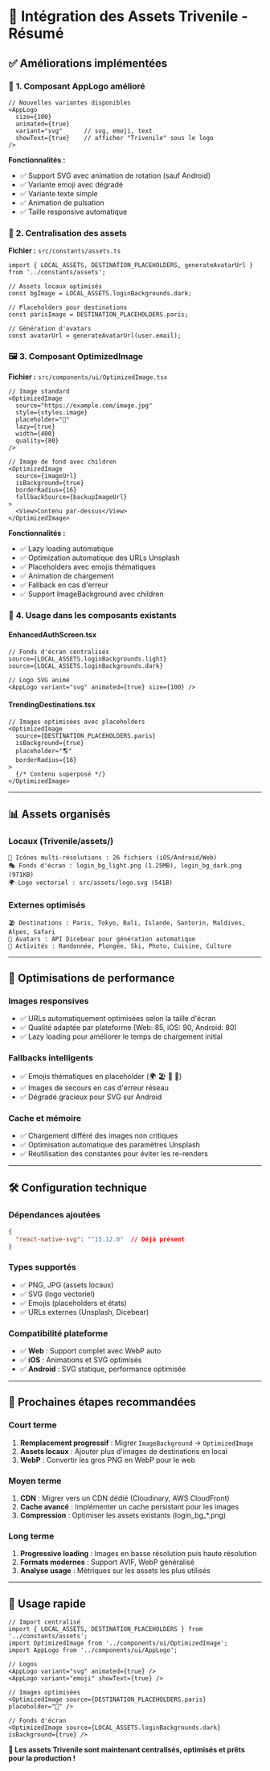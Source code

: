 # 🎨 Intégration des Assets Trivenile - Résumé

## ✅ **Améliorations implémentées**

### 🔧 **1. Composant AppLogo amélioré**
```tsx
// Nouvelles variantes disponibles
<AppLogo 
  size={100} 
  animated={true} 
  variant="svg"      // svg, emoji, text
  showText={true}    // afficher "Trivenile" sous le logo
/>
```

**Fonctionnalités :**
- ✅ Support SVG avec animation de rotation (sauf Android)
- ✅ Variante emoji avec dégradé 
- ✅ Variante texte simple
- ✅ Animation de pulsation
- ✅ Taille responsive automatique

### 📁 **2. Centralisation des assets**
**Fichier :** `src/constants/assets.ts`

```tsx
import { LOCAL_ASSETS, DESTINATION_PLACEHOLDERS, generateAvatarUrl } from '../constants/assets';

// Assets locaux optimisés
const bgImage = LOCAL_ASSETS.loginBackgrounds.dark;

// Placeholders pour destinations  
const parisImage = DESTINATION_PLACEHOLDERS.paris;

// Génération d'avatars
const avatarUrl = generateAvatarUrl(user.email);
```

### 🖼️ **3. Composant OptimizedImage**
**Fichier :** `src/components/ui/OptimizedImage.tsx`

```tsx
// Image standard
<OptimizedImage 
  source="https://example.com/image.jpg"
  style={styles.image}
  placeholder="📸"
  lazy={true}
  width={400}
  quality={80}
/>

// Image de fond avec children
<OptimizedImage 
  source={imageUrl}
  isBackground={true}
  borderRadius={16}
  fallbackSource={backupImageUrl}
>
  <View>Contenu par-dessus</View>
</OptimizedImage>
```

**Fonctionnalités :**
- ✅ Lazy loading automatique
- ✅ Optimization automatique des URLs Unsplash
- ✅ Placeholders avec emojis thématiques
- ✅ Animation de chargement
- ✅ Fallback en cas d'erreur
- ✅ Support ImageBackground avec children

### 🎯 **4. Usage dans les composants existants**

#### **EnhancedAuthScreen.tsx**
```tsx
// Fonds d'écran centralisés
source={LOCAL_ASSETS.loginBackgrounds.light}
source={LOCAL_ASSETS.loginBackgrounds.dark}

// Logo SVG animé
<AppLogo variant="svg" animated={true} size={100} />
```

#### **TrendingDestinations.tsx**
```tsx
// Images optimisées avec placeholders
<OptimizedImage
  source={DESTINATION_PLACEHOLDERS.paris}
  isBackground={true}
  placeholder="🌎"
  borderRadius={16}
>
  {/* Contenu superposé */}
</OptimizedImage>
```

---

## 📊 **Assets organisés**

### **Locaux (Trivenile/assets/)**
```
📱 Icônes multi-résolutions : 26 fichiers (iOS/Android/Web)
🎭 Fonds d'écran : login_bg_light.png (1.25MB), login_bg_dark.png (971KB)  
🌍 Logo vectoriel : src/assets/logo.svg (541B)
```

### **Externes optimisés**
```
🏖️ Destinations : Paris, Tokyo, Bali, Islande, Santorin, Maldives, Alpes, Safari
👤 Avatars : API Dicebear pour génération automatique
🎯 Activités : Randonnée, Plongée, Ski, Photo, Cuisine, Culture
```

---

## 🚀 **Optimisations de performance**

### **Images responsives**
- ✅ URLs automatiquement optimisées selon la taille d'écran
- ✅ Qualité adaptée par plateforme (Web: 85, iOS: 90, Android: 80)
- ✅ Lazy loading pour améliorer le temps de chargement initial

### **Fallbacks intelligents**
- ✅ Emojis thématiques en placeholder (🌍 🏖️ 👤 📸)
- ✅ Images de secours en cas d'erreur réseau
- ✅ Dégradé gracieux pour SVG sur Android

### **Cache et mémoire**
- ✅ Chargement différé des images non critiques
- ✅ Optimisation automatique des paramètres Unsplash
- ✅ Réutilisation des constantes pour éviter les re-renders

---

## 🛠️ **Configuration technique**

### **Dépendances ajoutées**
```json
{
  "react-native-svg": "^15.12.0"  // Déjà présent
}
```

### **Types supportés**
- ✅ PNG, JPG (assets locaux)
- ✅ SVG (logo vectoriel)
- ✅ Emojis (placeholders et états)
- ✅ URLs externes (Unsplash, Dicebear)

### **Compatibilité plateforme**
- ✅ **Web** : Support complet avec WebP auto
- ✅ **iOS** : Animations et SVG optimisés  
- ✅ **Android** : SVG statique, performance optimisée

---

## 🎯 **Prochaines étapes recommandées**

### **Court terme**
1. **Remplacement progressif** : Migrer `ImageBackground` → `OptimizedImage`
2. **Assets locaux** : Ajouter plus d'images de destinations en local
3. **WebP** : Convertir les gros PNG en WebP pour le web

### **Moyen terme**  
1. **CDN** : Migrer vers un CDN dédié (Cloudinary, AWS CloudFront)
2. **Cache avancé** : Implémenter un cache persistant pour les images
3. **Compression** : Optimiser les assets existants (login_bg_*.png)

### **Long terme**
1. **Progressive loading** : Images en basse résolution puis haute résolution
2. **Formats modernes** : Support AVIF, WebP généralisé
3. **Analyse usage** : Métriques sur les assets les plus utilisés

---

## 📝 **Usage rapide**

```tsx
// Import centralisé
import { LOCAL_ASSETS, DESTINATION_PLACEHOLDERS } from '../constants/assets';
import OptimizedImage from '../components/ui/OptimizedImage';
import AppLogo from '../components/ui/AppLogo';

// Logos
<AppLogo variant="svg" animated={true} />
<AppLogo variant="emoji" showText={true} />

// Images optimisées
<OptimizedImage source={DESTINATION_PLACEHOLDERS.paris} placeholder="🗼" />

// Fonds d'écran
<OptimizedImage source={LOCAL_ASSETS.loginBackgrounds.dark} isBackground={true} />
```

**🎉 Les assets Trivenile sont maintenant centralisés, optimisés et prêts pour la production !** 